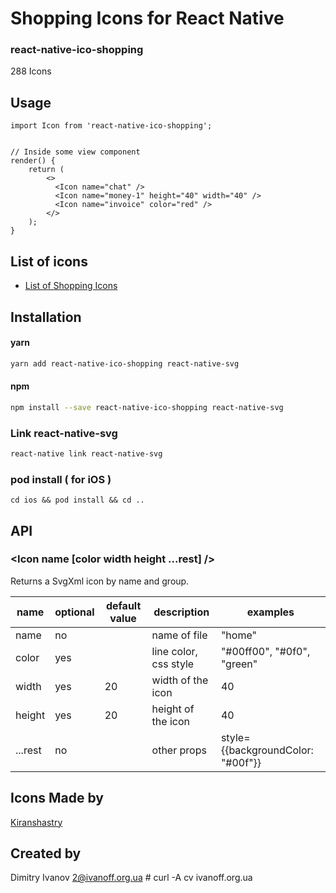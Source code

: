 # Shopping Icons for React Native

### react-native-ico-shopping

288 Icons

## Usage

```
import Icon from 'react-native-ico-shopping';


// Inside some view component
render() {
    return (
        <>
          <Icon name="chat" />
          <Icon name="money-1" height="40" width="40" />
          <Icon name="invoice" color="red" />
        </>
    );
}

```

## List of icons

- [List of Shopping Icons](http://ico.simpleness.org/pack/shopping)

## Installation

#### yarn

```bash
yarn add react-native-ico-shopping react-native-svg
```

#### npm

```bash
npm install --save react-native-ico-shopping react-native-svg
```

### Link react-native-svg

```bash
react-native link react-native-svg
```

### pod install ( for iOS )

```
cd ios && pod install && cd ..
```

## API

### <Icon name [color width height ...rest] />

Returns a SvgXml icon by name and group.

 name | optional | default value | description | examples
------|----------|---------------|-------------|---------
name | no |  | name of file | "home"
color | yes | | line color, css style | "#00ff00", "#0f0", "green"
width | yes | 20 | width of the icon | 40
height | yes | 20 | height of the icon | 40
...rest | no | | other props | style={{backgroundColor: "#00f"}}

## Icons Made by

[Kiranshastry](https://www.flaticon.com/authors/kiranshastry)

## Created by

Dimitry Ivanov <2@ivanoff.org.ua> # curl -A cv ivanoff.org.ua
